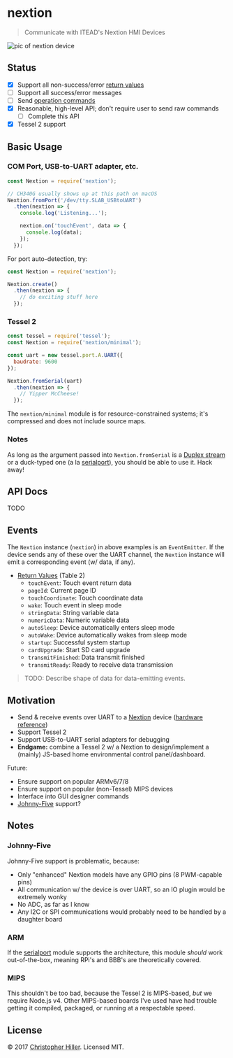 # nextion

> Communicate with ITEAD's Nextion HMI Devices

![pic of nextion device](https://cldup.com/clEx6-8m6M.png)

## Status

- [x] Support all non-success/error [return values](https://www.itead.cc/wiki/Nextion_Instruction_Set#Format_of_Device_Return_Data)
- [ ] Support all success/error messages
- [ ] Send [operation commands](https://www.itead.cc/wiki/Nextion_Instruction_Set#Classification_I:_Operation_Commands_of_Component_and_System)
- [x] Reasonable, high-level API; don't require user to send raw commands
  - [ ] Complete this API
- [x] Tessel 2 support

## Basic Usage

### COM Port, USB-to-UART adapter, etc.

```js
const Nextion = require('nextion');

// CH340G usually shows up at this path on macOS
Nextion.fromPort('/dev/tty.SLAB_USBtoUART')
  .then(nextion => {
    console.log('Listening...');

    nextion.on('touchEvent', data => {
      console.log(data);
    });
  });
```

For port auto-detection, try:

```js
const Nextion = require('nextion');

Nextion.create()
  .then(nextion => {
    // do exciting stuff here
  });
```

### Tessel 2

```js
const tessel = require('tessel');
const Nextion = require('nextion/minimal');

const uart = new tessel.port.A.UART({
  baudrate: 9600
});

Nextion.fromSerial(uart)
  .then(nextion => {
    // Yipper McCheese!
  });
```

The `nextion/minimal` module is for resource-constrained systems; it's compressed and does not include source maps.

### Notes

As long as the argument passed into `Nextion.fromSerial` is a [Duplex stream](https://nodejs.org/api/stream.html#stream_class_stream_duplex) or a duck-typed one (a la [serialport](https://www.npmjs.com/package/serialport)), you should be able to use it.  Hack away!

## API Docs

TODO

## Events

The `Nextion` instance (`nextion`) in above examples is an `EventEmitter`.  If the device sends any of these over the UART channel, the `Nextion` instance will emit a corresponding event (w/ data, if any).

- [Return Values](https://www.itead.cc/wiki/Nextion_Instruction_Set#Format_of_Device_Return_Data) (Table 2)
  - `touchEvent`: Touch event return data
  - `pageId`: Current page ID
  - `touchCoordinate`: Touch coordinate data
  - `wake`: Touch event in sleep mode
  - `stringData`: String variable data
  - `numericData`: Numeric variable data
  - `autoSleep`: Device automatically enters sleep mode
  - `autoWake`: Device automatically wakes from sleep mode
  - `startup`: Successful system startup
  - `cardUpgrade`: Start SD card upgrade
  - `transmitFinished`: Data transmit finished
  - `transmitReady`: Ready to receive data transmission

> TODO: Describe shape of data for data-emitting events.

## Motivation

- Send & receive events over UART to a [Nextion](https://www.itead.cc/display/nextion.html) device ([hardware reference](https://www.itead.cc/wiki/Nextion_Instruction_Set))
- Support Tessel 2
- Support USB-to-UART serial adapters for debugging
- **Endgame:** combine a Tessel 2 w/ a Nextion to design/implement a (mainly) JS-based home environmental control panel/dashboard.

Future:

- Ensure support on popular ARMv6/7/8
- Ensure support on popular (non-Tessel) MIPS devices
- Interface into GUI designer commands
- [Johnny-Five](http://johnny-five.io) support?

## Notes

### Johnny-Five

Johnny-Five support is problematic, because:

- Only "enhanced" Nextion models have any GPIO pins (8 PWM-capable pins)
- All communication w/ the device is over UART, so an IO plugin would be extremely wonky 
- No ADC, as far as I know
- Any I2C or SPI communications would probably need to be handled by a daughter board

### ARM

If the [serialport](https://www.npmjs.com/package/serialport) module supports the architecture, this module *should* work out-of-the-box, meaning RPi's and BBB's are theoretically covered.

### MIPS

This shouldn't be too bad, because the Tessel 2 is MIPS-based, *but* we require Node.js v4.  Other MIPS-based boards I've used have had trouble getting it compiled, packaged, or running at a respectable speed.

## License

:copyright: 2017 [Christopher Hiller](https://github.com/boneskull).  Licensed MIT.
